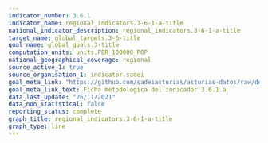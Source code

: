 ```yaml
---
indicator_number: 3.6.1
indicator_name: regional_indicators.3-6-1-a-title
national_indicator_description: regional_indicators.3-6-1-a-title
target_name: global_targets.3-6-title
goal_name: global_goals.3-title
computation_units: units.PER_100000_POP
national_geographical_coverage: regional
source_active_1: true
source_organisation_1: indicator.sadei
goal_meta_link: "https://github.com/sadeiasturias/asturias-datos/raw/develop/descargas/metodologia/3.6.1.a.pdf"
goal_meta_link_text: Ficha metodológica del indicador 3.6.1.a
data_last_update: "26/11/2021"
data_non_statistical: false
reporting_status: complete
graph_title: regional_indicators.3-6-1-a-title
graph_type: line
---
```

